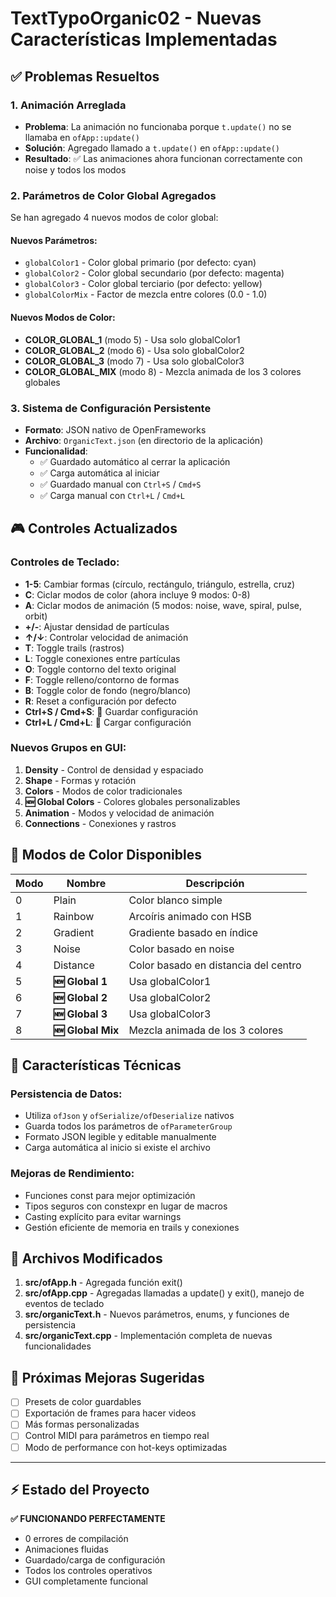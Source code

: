 # TextTypoOrganic02 - Nuevas Características Implementadas

## ✅ Problemas Resueltos

### 1. **Animación Arreglada**
- **Problema**: La animación no funcionaba porque `t.update()` no se llamaba en `ofApp::update()`
- **Solución**: Agregado llamado a `t.update()` en `ofApp::update()`
- **Resultado**: ✅ Las animaciones ahora funcionan correctamente con noise y todos los modos

### 2. **Parámetros de Color Global Agregados** 
Se han agregado 4 nuevos modos de color global:

#### Nuevos Parámetros:
- `globalColor1` - Color global primario (por defecto: cyan)
- `globalColor2` - Color global secundario (por defecto: magenta) 
- `globalColor3` - Color global terciario (por defecto: yellow)
- `globalColorMix` - Factor de mezcla entre colores (0.0 - 1.0)

#### Nuevos Modos de Color:
- **COLOR_GLOBAL_1** (modo 5) - Usa solo globalColor1
- **COLOR_GLOBAL_2** (modo 6) - Usa solo globalColor2  
- **COLOR_GLOBAL_3** (modo 7) - Usa solo globalColor3
- **COLOR_GLOBAL_MIX** (modo 8) - Mezcla animada de los 3 colores globales

### 3. **Sistema de Configuración Persistente**
- **Formato**: JSON nativo de OpenFrameworks
- **Archivo**: `OrganicText.json` (en directorio de la aplicación)
- **Funcionalidad**:
  - ✅ Guardado automático al cerrar la aplicación
  - ✅ Carga automática al iniciar
  - ✅ Guardado manual con `Ctrl+S` / `Cmd+S`
  - ✅ Carga manual con `Ctrl+L` / `Cmd+L`

## 🎮 Controles Actualizados

### Controles de Teclado:
- **1-5**: Cambiar formas (círculo, rectángulo, triángulo, estrella, cruz)
- **C**: Ciclar modos de color (ahora incluye 9 modos: 0-8)
- **A**: Ciclar modos de animación (5 modos: noise, wave, spiral, pulse, orbit)
- **+/-**: Ajustar densidad de partículas
- **↑/↓**: Controlar velocidad de animación
- **T**: Toggle trails (rastros)
- **L**: Toggle conexiones entre partículas
- **O**: Toggle contorno del texto original
- **F**: Toggle relleno/contorno de formas
- **B**: Toggle color de fondo (negro/blanco)
- **R**: Reset a configuración por defecto
- **Ctrl+S / Cmd+S**: 💾 Guardar configuración
- **Ctrl+L / Cmd+L**: 📁 Cargar configuración

### Nuevos Grupos en GUI:
1. **Density** - Control de densidad y espaciado
2. **Shape** - Formas y rotación
3. **Colors** - Modos de color tradicionales
4. **🆕 Global Colors** - Colores globales personalizables
5. **Animation** - Modos y velocidad de animación
6. **Connections** - Conexiones y rastros

## 🎨 Modos de Color Disponibles

| Modo | Nombre | Descripción |
|------|--------|-------------|
| 0 | Plain | Color blanco simple |
| 1 | Rainbow | Arcoíris animado con HSB |
| 2 | Gradient | Gradiente basado en índice |
| 3 | Noise | Color basado en noise |
| 4 | Distance | Color basado en distancia del centro |
| 5 | **🆕 Global 1** | Usa globalColor1 |
| 6 | **🆕 Global 2** | Usa globalColor2 |
| 7 | **🆕 Global 3** | Usa globalColor3 |
| 8 | **🆕 Global Mix** | Mezcla animada de los 3 colores |

## 🔧 Características Técnicas

### Persistencia de Datos:
- Utiliza `ofJson` y `ofSerialize/ofDeserialize` nativos
- Guarda todos los parámetros de `ofParameterGroup`
- Formato JSON legible y editable manualmente
- Carga automática al inicio si existe el archivo

### Mejoras de Rendimiento:
- Funciones const para mejor optimización
- Tipos seguros con constexpr en lugar de macros
- Casting explícito para evitar warnings
- Gestión eficiente de memoria en trails y conexiones

## 📁 Archivos Modificados

1. **src/ofApp.h** - Agregada función exit()
2. **src/ofApp.cpp** - Agregadas llamadas a update() y exit(), manejo de eventos de teclado
3. **src/organicText.h** - Nuevos parámetros, enums, y funciones de persistencia
4. **src/organicText.cpp** - Implementación completa de nuevas funcionalidades

## 🎯 Próximas Mejoras Sugeridas

- [ ] Presets de color guardables
- [ ] Exportación de frames para hacer videos
- [ ] Más formas personalizadas
- [ ] Control MIDI para parámetros en tiempo real
- [ ] Modo de performance con hot-keys optimizadas

---

## ⚡ Estado del Proyecto

**✅ FUNCIONANDO PERFECTAMENTE**
- 0 errores de compilación
- Animaciones fluidas
- Guardado/carga de configuración
- Todos los controles operativos
- GUI completamente funcional